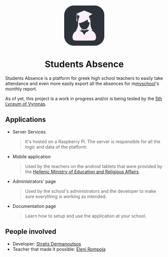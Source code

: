 <p align="center">
  <img src="https://github.com/Students-Absences/Assets/blob/main/Images/logo_border.png?raw=true" height="128">
  <h1 align="center">Students Absence</h1>
</p>

Students Absence is a platform for greek high school teachers to easily take attendance and even more easily export all the absences for m[myschool](https://myschool.sch.gr)'s monthly report.

As of yet, this project is a work in progress and/or is being tested by the [5th Lyceum of Vyronas](https://5lykeiovyrona.gr).

## Applications

- Server Services

  > It's hosted on a Raspberry Pi. The server is responsible for all the logic and data of the platform.
- Mobile application

  > Used by the teachers on the android tablets that were provided by the [Hellenic Ministry of Education and Religious Affairs](https://www.minedu.gov.gr).
- Administrators' page

  > Used by the school's administrators and the developer to make sure everything is working as intended.
- Documentation page

  > Learn how to setup and use the application at your school.

## People involved

- Developer: [Stratis Dermanoutsos](https://github.com/Stratis-Dermanoutsos)
- Teacher that made it possible: [Eleni Rompola](https://github.com/EleniRompola)
